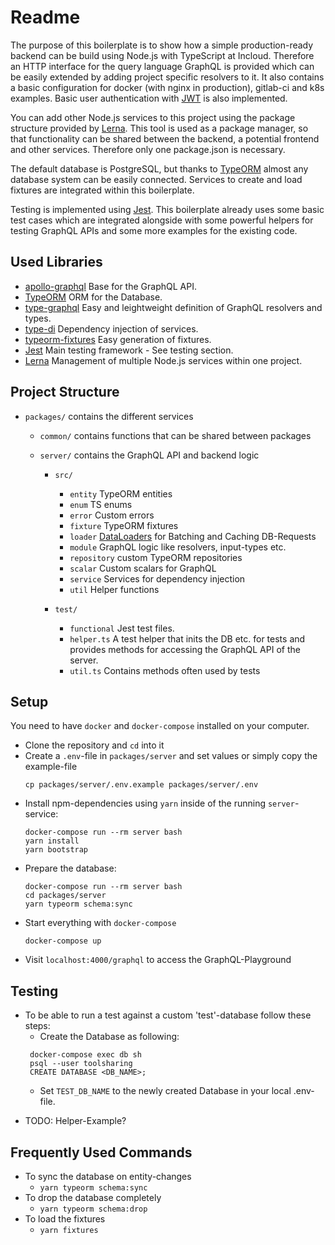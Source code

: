 # Readme

The purpose of this boilerplate is to show how a simple production-ready backend can be build using Node.js with TypeScript at Incloud. Therefore an HTTP interface for the query language GraphQL is provided which can be easily extended by adding project specific resolvers to it. It also contains a basic configuration for docker (with nginx in production), gitlab-ci and k8s examples. Basic user authentication with [JWT](https://jwt.io) is also implemented.

You can add other Node.js services to this project using the package structure provided by [Lerna](https://lernajs.io/). This tool is used as a package manager, so that functionality can be shared between the backend, a potential frontend and other services. Therefore only one package.json is necessary.

The default database is PostgreSQL, but thanks to [TypeORM](http://typeorm.io/) almost any database system can be easily connected. Services to create and load fixtures are integrated within this boilerplate.

Testing is implemented using [Jest](https://jestjs.io/). This boilerplate already uses some basic test cases which are integrated alongside with some powerful helpers for testing GraphQL APIs and some more examples for the existing code.

## Used Libraries

- [apollo-graphql](https://github.com/apollographql/apollo-server) Base for the GraphQL API.
- [TypeORM](http://typeorm.io/) ORM for the Database.
- [type-graphql](https://19majkel94.github.io/type-graphql/) Easy and leightweight definition of GraphQL resolvers and types.
- [type-di](https://github.com/typestack/typedi) Dependency injection of services.
- [typeorm-fixtures](https://github.com/RobinCK/typeorm-fixtures) Easy generation of fixtures.
- [Jest](https://jestjs.io/) Main testing framework - See testing section.
- [Lerna](https://lernajs.io/) Management of multiple Node.js services within one project.

## Project Structure

- `packages/` contains the different services

  - `common/` contains functions that can be shared between packages
  - `server/` contains the GraphQL API and backend logic

    - `src/`

      - `entity` TypeORM entities
      - `enum` TS enums
      - `error` Custom errors
      - `fixture` TypeORM fixtures
      - `loader` [DataLoaders](https://github.com/facebook/dataloader) for Batching and Caching DB-Requests
      - `module` GraphQL logic like resolvers, input-types etc.
      - `repository` custom TypeORM repositories
      - `scalar` Custom scalars for GraphQL
      - `service` Services for dependency injection
      - `util` Helper functions

    - `test/`
      - `functional` Jest test files.
      - `helper.ts` A test helper that inits the DB etc. for tests and provides methods for accessing the GraphQL API of the server.
      - `util.ts` Contains methods often used by tests

## Setup

You need to have `docker` and `docker-compose` installed on your computer.

- Clone the repository and `cd` into it
- Create a `.env`-file in `packages/server` and set values or simply copy the example-file
  ```
  cp packages/server/.env.example packages/server/.env
  ```
- Install npm-dependencies using `yarn` inside of the running `server`-service:
  ```
  docker-compose run --rm server bash
  yarn install
  yarn bootstrap
  ```
- Prepare the database:
  ```
  docker-compose run --rm server bash
  cd packages/server
  yarn typeorm schema:sync
  ```
- Start everything with `docker-compose`
  ```
  docker-compose up
  ```
- Visit `localhost:4000/graphql` to access the GraphQL-Playground

## Testing

- To be able to run a test against a custom 'test'-database follow these steps:
  - Create the Database as following:
  ```
   docker-compose exec db sh
   psql --user toolsharing
   CREATE DATABASE <DB_NAME>;
  ```
  - Set `TEST_DB_NAME` to the newly created Database in your local .env-file.

* TODO: Helper-Example?

## Frequently Used Commands

- To sync the database on entity-changes
  - `yarn typeorm schema:sync`
- To drop the database completely
  - `yarn typeorm schema:drop`
- To load the fixtures
  - `yarn fixtures`
